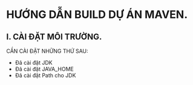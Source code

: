 # HƯỚNG DẪN BUILD DỰ ÁN MAVEN.



## I. CÀI ĐẶT MÔI TRƯỜNG.

CẦN CÀI ĐẶT NHỮNG THỨ SAU: 

- Đã cài đặt JDK
- Đã cài đặt JAVA_HOME
- Đã cài đặt Path cho JDK




